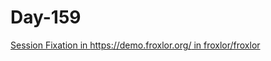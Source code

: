 # Day-159

[Session Fixation in https://demo.froxlor.org/ in froxlor/froxlor](https://huntr.dev/bounties/f3644772-9c86-4f55-a0fa-aeb11f411551/)
